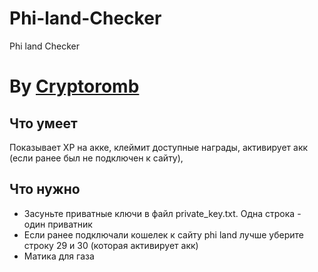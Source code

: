 # Phi-land-Checker
Phi land Checker

# By [Cryptoromb](t.me/cryptoromb)

## Что умеет
Показывает XP на акке, клеймит доступные награды, активирует акк (если ранее был не подключен к сайту), 

## Что нужно
- Засуньте приватные ключи в файл private_key.txt. Одна строка - один приватник
- Если ранее подключали кошелек к сайту phi land лучше уберите строку 29 и 30 (которая активирует акк)
- Матика для газа



